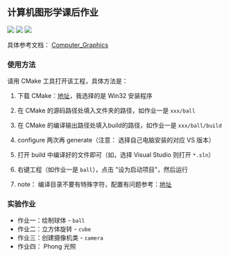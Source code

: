 ## 计算机图形学课后作业
 ![](https://img.shields.io/badge/release-v1.0-yellowgreen.svg) ![](https://img.shields.io/badge/platform-windows-brightgreen.svg) ![](https://img.shields.io/badge/build-cmake-blue.svg)

具体参考文档： [Computer_Graphics](https://github.com/wanlin405/Computer_Graphics) 

### 使用方法

请用 CMake 工具打开该工程，具体方法是：

1. 下载 CMake：[地址](http://www.cmake.org/cmake/resources/software.html)，我选择的是 Win32 安装程序

2. 在 CMake 的源码路径处填入文件夹的路径，如作业一是 `xxx/ball` 
3. 在 CMake 的编译输出路径处填入build的路径，如作业一是 `xxx/ball/build` 
4. configure 两次再 generate（注意： 选择自己电脑安装的对应 VS 版本）
5. 打开 build 中编译好的文件即可（如，选择 Visual Studio 则打开 `*.sln`）
6. 右键工程（如作业一是 `ball`），点击 "设为启动项目"，然后运行
7. note： 编译目录不要有特殊字符，配置有问题参考：[地址](https://learnopengl-cn.github.io/01%20Getting%20started/02%20Creating%20a%20window/#glfw_1) 

### 实验作业

* 作业一：绘制球体 - `ball` 
* 作业二：立方体旋转 - `cube` 
* 作业三：创建摄像机类 - `camera` 
* 作业四： Phong 光照
